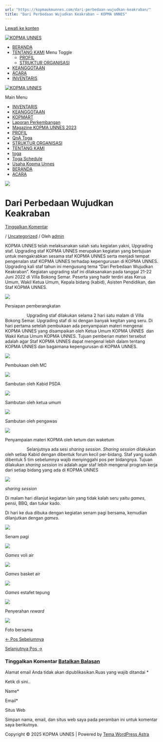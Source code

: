 ```yaml
---
url: "https://kopmaukmunnes.com/dari-perbedaan-wujudkan-keakraban/"
title: "Dari Perbedaan Wujudkan Keakraban – KOPMA UNNES"
---
```


[Lewati ke konten](https://kopmaukmunnes.com/dari-perbedaan-wujudkan-keakraban/#content "Lewati ke konten")

[![KOPMA UNNES](https://kopmaukmunnes.com/wp-content/uploads/2021/07/cropped-kopma-unnes.png)](https://kopmaukmunnes.com/)

- [BERANDA](https://kopmaukmunnes.com/)
- [TENTANG KAMI](https://kopmaukmunnes.com/tentang-kami/) Menu Toggle
  - [PROFIL](https://kopmaukmunnes.com/profil/)
  - [STRUKTUR ORGANISASI](https://kopmaukmunnes.com/struktur-organisasi/)
- [KEANGGOTAAN](https://kopmaukmunnes.com/keanggotaan/)
- [ACARA](https://kopmaukmunnes.com/blog/)
- [INVENTARIS](https://kopmaukmunnes.com/inventaris/)

[![KOPMA UNNES](https://kopmaukmunnes.com/wp-content/uploads/2021/07/cropped-kopma-unnes.png)](https://kopmaukmunnes.com/)

Main Menu

- [INVENTARIS](https://kopmaukmunnes.com/inventaris/)
- [KEANGGOTAAN](https://kopmaukmunnes.com/keanggotaan/)
- [KOPMART](https://kopmaukmunnes.com/elementor-1642/)
- [Laporan Perkembangan](https://kopmaukmunnes.com/laporan-perkembangan/)
- [Magazine KOPMA UNNES 2023](https://kopmaukmunnes.com/magazine-kopma-unnes-2023/)
- [PROFIL](https://kopmaukmunnes.com/profil/)
- [QnA Toga](https://kopmaukmunnes.com/jadwal-toga/)
- [STRUKTUR ORGANISASI](https://kopmaukmunnes.com/struktur-organisasi/)
- [TENTANG KAMI](https://kopmaukmunnes.com/tentang-kami/)
- [toga](https://kopmaukmunnes.com/elementor-1661/)
- [Toga Schedule](https://kopmaukmunnes.com/toga-schedule/)
- [Usaha Kopma Unnes](https://kopmaukmunnes.com/usaha-kopma-unnes/)
- [BERANDA](https://kopmaukmunnes.com/)
- [ACARA](https://kopmaukmunnes.com/blog/)

![](https://kopmaukmunnes.com/wp-content/uploads/2022/07/14-2-1024x577.jpg)

# Dari Perbedaan Wujudkan Keakraban

[Tinggalkan Komentar](https://kopmaukmunnes.com/dari-perbedaan-wujudkan-keakraban/#respond)

/ [Uncategorized](https://kopmaukmunnes.com/category/uncategorized/) / Oleh [admin](https://kopmaukmunnes.com/author/admin_kopma/ "Lihat seluruh tulisan oleh admin")

KOPMA UNNES telah melaksanakan salah satu kegiatan yakni, Upgrading staf. Upgrading staf KOPMA UNNES merupakan kegiatan yang bertujuan untuk mengakrabkan sesama staf KOPMA UNNES serta menjadi tempat pengenalan staf KOPMA UNNES terhadap kepengurusan di KOPMA UNNES. Upgrading kali staf tahun ini mengusung tema “Dari Perbedaan Wujudkan Keakraban”. Kegiatan upgrading staf ini dilaksanakan pada tanggal 21-22 Juni 2022 di Villa Bokong Semar. Peserta yang hadir terdiri atas Kerua Umum, Wakil Ketua Umum, Kepala bidang (kabid), Asisten Pendidikan, dan Staf KOPMA UNNES.

![](http://kopma.ukm.unnes.ac.id/wp-content/uploads/2022/07/1.jpg)

Persiapan pemberangkatan

                  Upgrading staf dilakukan selama 2 hari satu malam di Villa Bokong Semar. Upgrading staf di isi dengan banyak kegitan yang seru. Di hari pertama setelah pembukaan ada penyampaian materi mengenai KOPMA UNNES yang disampaikan oleh Ketua Umum KOPMA UNNES  dan Wakil Ketua Umum KOPMA UNNES. Tujuan pemberian materi tersebut adalah agar Staf KOPMA UNNES dapat mengenal lebih dalam tentang KOPMA UNNES dan bagaimana kepengurusan di KOPMA UNNES.

![](http://kopma.ukm.unnes.ac.id/wp-content/uploads/2022/07/2.jpg)

Pembukaan oleh MC

![](http://kopma.ukm.unnes.ac.id/wp-content/uploads/2022/07/3-5-edited-1.jpg)

Sambutan oleh Kabid PSDA

![](http://kopma.ukm.unnes.ac.id/wp-content/uploads/2022/07/4-1-edited.jpg)

Sambutan oleh ketua umum

![](http://kopma.ukm.unnes.ac.id/wp-content/uploads/2022/07/5-1-edited.jpg)

Sambutan oleh pengawas

![](http://kopma.ukm.unnes.ac.id/wp-content/uploads/2022/07/6-1-edited.jpg)

Penyampaian materi KOPMA oleh ketum dan waketum

                  Selanjutnya ada sesi _sharing session_. _Sharing session_ dilakukan oleh setiap Kabid dengan dibentuk forum kecil per-bidang. Staf yang sudah dibentuk 5 tim sebelumnya wajib menyinggahi pos per bidangnya. Tujuan dilakukan _sharing session_ ini adalah agar staf lebih mengenal program kerja dari setiap bidang yang ada di KOPMA UNNES

![](http://kopma.ukm.unnes.ac.id/wp-content/uploads/2022/07/7.jpg)

_sharing session_

Di malam hari dilanjut kegiatan lain yang tidak kalah seru yaitu _games_, pensi, BBQ, dan tukar kado.

Di hari ke dua dibuka dengan kegiatan senam pagi bersama, kemudian dilanjutkan dengan _games._

![](http://kopma.ukm.unnes.ac.id/wp-content/uploads/2022/07/8.jpg)

Senam pagi

![](http://kopma.ukm.unnes.ac.id/wp-content/uploads/2022/07/9.jpg)

_Games_ voli air

![](http://kopma.ukm.unnes.ac.id/wp-content/uploads/2022/07/10.jpg)

_Games_ basket air

![](http://kopma.ukm.unnes.ac.id/wp-content/uploads/2022/07/11-1024x768.jpg)

_Games_ estafet tepung

![](http://kopma.ukm.unnes.ac.id/wp-content/uploads/2022/07/13.jpg)

Penyerahan _reward_

![](http://kopma.ukm.unnes.ac.id/wp-content/uploads/2022/07/14-1024x577.jpg)

Foto bersama

[← Pos Sebelumnya](https://kopmaukmunnes.com/ada-yang-baru-nih-jangan-sampe-ketinggalan-kopmart-kopma-unnes/ "Ada Yang Baru Nih. Jangan Sampe Ketinggalan! #KOPMART KOPMA UNNES")

[Selanjutnya Pos →](https://kopmaukmunnes.com/member-gathering-3/ "MEMBER GATHERING #3 Keseruan Lomba Hari Koperasi Nasional ke-75")

### Tinggalkan Komentar [Batalkan Balasan](https://kopmaukmunnes.com/dari-perbedaan-wujudkan-keakraban/\#respond)

Alamat email Anda tidak akan dipublikasikan.Ruas yang wajib ditandai \*

Ketik di sini..

Name\*

Email\*

Situs Web

Simpan nama, email, dan situs web saya pada peramban ini untuk komentar saya berikutnya.

Copyright © 2025 KOPMA UNNES \| Powered by [Tema WordPress Astra](https://wpastra.com/)